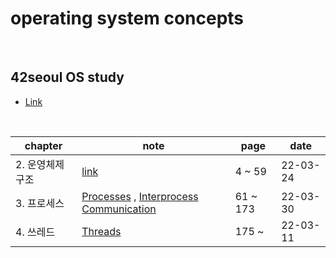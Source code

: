 # operating system concepts

<br />

## 42seoul OS study

- <a href="https://42osstudy.github.io/os-study/">Link</a>

<br />

| chapter | note                                                               | page   | date     |
| ------- | ------------------------------------------------------------------ | ------ | -------- |
| 2. 운영체제 구조 | <a href="https://liltdevs.tistory.com/9?category=1035278">link</a> | 4 ~ 59 | 22-03-24 |
| 3. 프로세스 | <a href="https://liltdevs.tistory.com/10?category=1035278">Processes</a> , <a href="https://liltdevs.tistory.com/12?category=1035278">Interprocess Communication </a> | 61 ~ 173 | 22-03-30 |
| 4. 쓰레드 | <a href="https://liltdevs.tistory.com/15?category=1035278">Threads</a> | 175 ~ | 22-03-11 |
